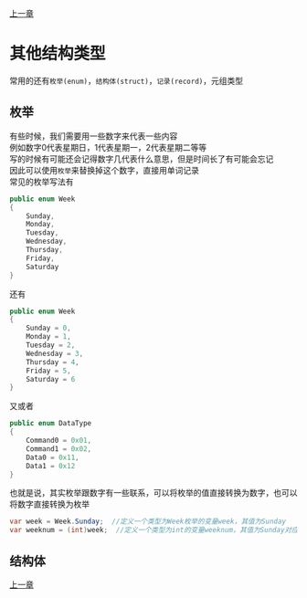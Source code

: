 [上一章](./page6.md)

# 其他结构类型

常用的还有`枚举(enum)`，`结构体(struct)`，`记录(record)`，元组类型

## 枚举

有些时候，我们需要用一些数字来代表一些内容  
例如数字0代表星期日，1代表星期一，2代表星期二等等  
写的时候有可能还会记得数字几代表什么意思，但是时间长了有可能会忘记  
因此可以使用`枚举`来替换掉这个数字，直接用单词记录  
常见的枚举写法有
```C#
public enum Week
{
    Sunday,
    Monday,
    Tuesday,
    Wednesday,
    Thursday,
    Friday,
    Saturday
}
```
还有
```C#
public enum Week
{
    Sunday = 0,
    Monday = 1,
    Tuesday = 2,
    Wednesday = 3,
    Thursday = 4,
    Friday = 5,
    Saturday = 6
}
```
又或者
```C#
public enum DataType
{
    Command0 = 0x01,
    Command1 = 0x02,
    Data0 = 0x11,
    Data1 = 0x12
}
```
也就是说，其实枚举跟数字有一些联系，可以将枚举的值直接转换为数字，也可以将数字直接转换为枚举  
```C#
var week = Week.Sunday;  //定义一个类型为Week枚举的变量week，其值为Sunday
var weeknum = (int)week;  //定义一个类型为int的变量weeknum，其值为Sunday对应的数值，也就是0
```

## 结构体

[上一章](./page8.md)